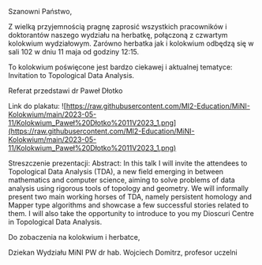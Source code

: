 Szanowni Państwo,

Z wielką przyjemnością pragnę zaprosić wszystkich pracowników i
doktorantów naszego wydziału na herbatkę, 
połączoną z czwartym kolokwium wydziałowym.
Zarówno herbatka jak i kolokwium odbędzą się w sali 102 w dniu 11 maja od godziny 12:15.

To kolokwium poświęcone jest bardzo ciekawej i aktualnej tematyce:
Invitation to Topological Data Analysis.

Referat przedstawi dr Paweł Dłotko

Link do plakatu:
![https://raw.githubusercontent.com/MI2-Education/MiNI-Kolokwium/main/2023-05-11/Kolokwium_Paweł%20Dłotko%2011V2023_1.png](https://raw.githubusercontent.com/MI2-Education/MiNI-Kolokwium/main/2023-05-11/Kolokwium_Paweł%20Dłotko%2011V2023_1.png)

Streszczenie prezentacji:
Abstract: In this talk I will invite the attendees to Topological Data Analysis (TDA), a new field emerging in between mathematics and computer science, 
aiming to solve problems of data analysis using rigorous tools of topology and geometry. We will informally present two main working horses of TDA, 
namely persistent homology and Mapper type algorithms and showcase a few successful stories related to them. I will also take the opportunity 
to introduce to you my Dioscuri Centre in Topological Data Analysis.

Do zobaczenia na kolokwium i herbatce,

Dziekan Wydziału MiNI PW
dr hab. Wojciech Domitrz, profesor uczelni


